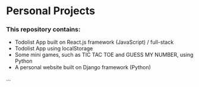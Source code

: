 # Personal Projects

### This repository contains:
* Todolist App built on React.js framework (JavaScript) / full-stack
* Todolist App using localStorage
* Some mini games, such as TIC TAC TOE and GUESS MY NUMBER, using Python
* A personal website built on Django framework (Python)

...

